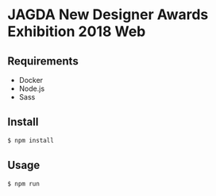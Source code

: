 # JAGDA New Designer Awards Exhibition 2018 Web

## Requirements

- Docker
- Node.js
- Sass

## Install

``` bash
$ npm install
```

## Usage

``` bash
$ npm run
```
